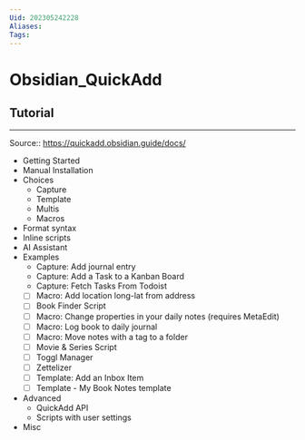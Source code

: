 ```yaml
---
Uid: 202305242228
Aliases: 
Tags: 
---
```

# Obsidian_QuickAdd

## Tutorial 
---
Source:: https://quickadd.obsidian.guide/docs/
- Getting Started
- Manual Installation
- Choices
	- Capture 
	- Template 
	- Multis
	- Macros
- Format syntax
- Inline scripts
- AI Assistant
- Examples
	- Capture: Add journal entry
	- Capture: Add a Task to a Kanban Board
	- Capture: Fetch Tasks From Todoist
	- [ ] Macro: Add location long-lat from address
	- [ ] Book Finder Script
	- [ ] Macro: Change properties in your daily notes (requires MetaEdit)
	- [ ] Macro: Log book to daily journal
	- [ ] Macro: Move notes with a tag to a folder
	- [ ] Movie & Series Script
	- [ ] Toggl Manager
	- [ ] Zettelizer
	- [ ] Template: Add an Inbox Item
	- [ ] Template - My Book Notes template
- Advanced
	- QuickAdd API
	- Scripts with user settings
- Misc
